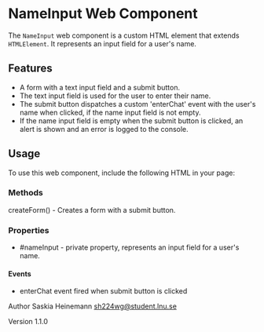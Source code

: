 # NameInput Web Component

The `NameInput` web component is a custom HTML element that extends `HTMLElement`. It represents an input field for a user's name.

## Features

- A form with a text input field and a submit button.
- The text input field is used for the user to enter their name.
- The submit button dispatches a custom 'enterChat' event with the user's name when clicked, if the name input field is not empty.
- If the name input field is empty when the submit button is clicked, an alert is shown and an error is logged to the console.

## Usage

To use this web component, include the following HTML in your page:

<name-input></name-input>

### Methods 

createForm() - Creates a form with a submit button.

### Properties 

- #nameInput - private property, represents an input field for a user's name.

#### Events 

- enterChat event fired when submit button is clicked

Author
Saskia Heinemann sh224wg@student.lnu.se

Version
1.1.0